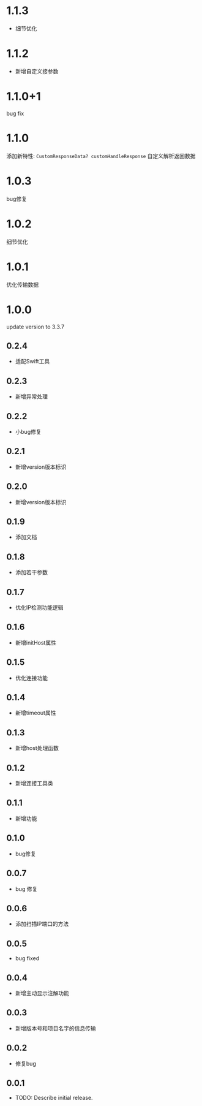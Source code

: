 # 1.1.3

* 细节优化

# 1.1.2

* 新增自定义接参数

# 1.1.0+1

bug fix

# 1.1.0

添加新特性: `CustomResponseData? customHandleResponse` 自定义解析返回数据

# 1.0.3

bug修复

# 1.0.2

细节优化

# 1.0.1

优化传输数据

# 1.0.0 

update version to 3.3.7

## 0.2.4

* 适配Swift工具

## 0.2.3
* 新增异常处理

## 0.2.2
* 小bug修复

## 0.2.1
* 新增version版本标识

## 0.2.0

* 新增version版本标识

## 0.1.9

* 添加文档

## 0.1.8

* 添加若干参数

## 0.1.7

* 优化IP检测功能逻辑

## 0.1.6

* 新增initHost属性

## 0.1.5

* 优化连接功能

## 0.1.4

* 新增timeout属性

## 0.1.3

* 新增host处理函数

## 0.1.2

* 新增连接工具类

## 0.1.1

* 新增功能

## 0.1.0

* bug修复

## 0.0.7
* bug 修复

## 0.0.6
* 添加扫描IP端口的方法

## 0.0.5
* bug fixed

## 0.0.4
* 新增主动显示注解功能

## 0.0.3
* 新增版本号和项目名字的信息传输

## 0.0.2
* 修复bug

## 0.0.1

* TODO: Describe initial release.
